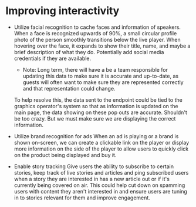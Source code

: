 # Improving interactivity

- Utilize facial recognition to cache faces and information of speakers.
When a face is recognized upwards of 90%, a small circular profile photo of the person smoothly transitions
below the live player. When hovering over the face, it expands to show their title, name, and maybe a brief description of what they do. Potentially add social media credentials if they are available.
  * Note:
  Long term, there will have a be a team responsible for updating this data to make sure it is accurate and up-to-date, as guests will often want to make sure they are represented correctly and that representation could change. 
  
  To help resolve this, the data sent to the endpoint could be tied to the graphics operator's system so that as information is updated on the main page, the data showing on these pop outs are accurate. Shouldn't be too crazy. But we must make sure we are displaying the correct information.

- Utilize brand recognition for ads
When an ad is playing or a brand is shown on-screen, we can create a clickable link on the player or display more information on the side of the player to allow users to quickly click on the product being displayed and buy it.

- Enable story tracking
Give users the ability to subscribe to certain stories, keep track of live stories and articles and ping subscribed users when a story they are interested in has a new article out or if it's currently being covered on air. This could help cut down on spamming users with content they aren't interested in and ensure users are tuning in to stories relevant for them and improve engagement.
